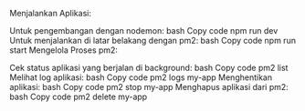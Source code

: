 Menjalankan Aplikasi:

Untuk pengembangan dengan nodemon:
bash
Copy code
npm run dev
Untuk menjalankan di latar belakang dengan pm2:
bash
Copy code
npm run start
Mengelola Proses pm2:

Cek status aplikasi yang berjalan di background:
bash
Copy code
pm2 list
Melihat log aplikasi:
bash
Copy code
pm2 logs my-app
Menghentikan aplikasi:
bash
Copy code
pm2 stop my-app
Menghapus aplikasi dari pm2:
bash
Copy code
pm2 delete my-app